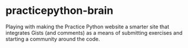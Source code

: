 # practicepython-brain
Playing with making the Practice Python website a smarter site that integrates Gists (and comments) as a means of submitting exercises and starting a community around the code.
